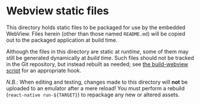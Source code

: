 # Webview static files

This directory holds static files to be packaged for use by the embedded
WebView. Files herein (other than those named `README.md`) will be copied out to
the packaged application at build time.

Although the files in this directory are static at _runtime_, some of them may
still be generated dynamically at _build time_. Such files should not be tracked
in the Git repository, but instead rebuilt as needed; see [the build-webview
script][build-webview] for an appropriate hook.

[build-webview]: ../../../tools/build-webview

_N.B._: When editing and testing, changes made to this directory will **not** be
uploaded to an emulator after a mere reload! You must perform a rebuild
(`react-native run-${TARGET}`) to repackage any new or altered assets.
